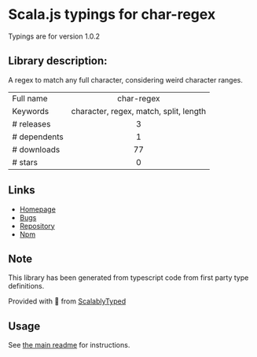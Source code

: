 
# Scala.js typings for char-regex

Typings are for version 1.0.2

## Library description:
A regex to match any full character, considering weird character ranges.

|                    |                 |
| ------------------ | :-------------: |
| Full name          | char-regex |
| Keywords           | character, regex, match, split, length |
| # releases         | 3 |
| # dependents       | 1 |
| # downloads        | 77 |
| # stars            | 0 |

## Links
- [Homepage](https://github.com/Richienb/char-regex#readme)
- [Bugs](https://github.com/Richienb/char-regex/issues)
- [Repository](https://github.com/Richienb/char-regex)
- [Npm](https://www.npmjs.com/package/char-regex)
    


## Note
This library has been generated from typescript code from first party type definitions.

Provided with :purple_heart: from [ScalablyTyped](https://github.com/oyvindberg/ScalablyTyped)

## Usage
See [the main readme](../../readme.md) for instructions.


